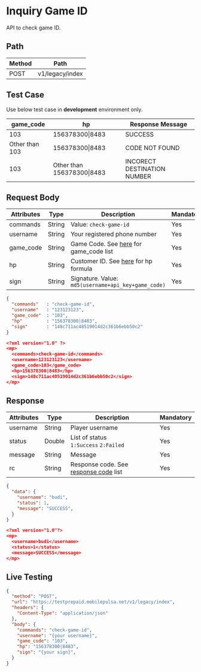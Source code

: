 # Inquiry Game ID

API to check game ID.

## Path

Method | Path 
---------|----------
 POST | v1/legacy/index 

## Test Case

Use below test case in **development** environment only. 

<!-- title: Test Case List -->
game_code | hp | Response Message
---------|----------|---------
 103 | 156378300\|8483 | SUCCESS
 Other than 103 | 156378300\|8483 | CODE NOT FOUND
 103 | Other than 156378300\|8483 | INCORECT DESTINATION NUMBER

## Request Body

<!-- title: Request Attributes -->
Attributes | Type | Description | Mandatory
---------|----------|---------|----------
 commands | String | Value: `check-game-id` | Yes
 username | String | Your registered phone number | Yes
 game_code | String | Game Code. See [here](../../../game-format.md#inquiry-game-id) for game_code list | Yes
 hp | String | Customer ID. See [here](../../../game-format.md#inquiry-game-id) for hp formula | Yes
 sign | String | Signature. Value: `md5(username+api_key+game_code)` | Yes

<!--
type: tab
title: JSON
-->

```json
{
  "commands"   : "check-game-id",
  "username"   : "123123123",
  "game_code"  : "103",
  "hp"         : "156378300|8483",
  "sign"       : "148c711ac48519014d2c361b6ebb50c2"
}
```

<!--
type: tab
title: XML
-->

```json
<?xml version="1.0" ?>
<mp>
  <commands>check-game-id</commands>
  <username>123123123</username>
  <game_code>103</game_code>
  <hp>156378300|8483</hp>
  <sign>148c711ac48519014d2c361b6ebb50c2</sign>
</mp>
```
<!-- type: tab-end -->

## Response

<!-- title: Response Attributes -->
Attributes | Type | Description | Mandatory
---------|----------|---------|----------
 username | String | Player username | Yes
 status | Double | List of status <br> `1:Success` `2:Failed` | Yes
 message | String | Message | Yes
 rc | String | Response code. See [response code](../../../response-code.md) list | Yes


<!--
type: tab
title: JSON
-->

```json
{
  "data": {
    "username": "budi",
    "status": 1,
    "message": "SUCCESS",
  }
}
```

<!--
type: tab
title: XML
-->

```json
<?xml version="1.0"?>
<mp>
  <username>budi</username>
  <status>1</status>
  <message>SUCCESS</message>
</mp>
```
<!-- type: tab-end -->

## Live Testing

```json http
{
  "method": "POST",
  "url": "https://testprepaid.mobilepulsa.net/v1/legacy/index",
  "headers": {
    "Content-Type": "application/json"
  },
  "body": {
    "commands": "check-game-id",
    "username": "{your username}",
    "game_code": "103",
    "hp": "156378300|8483",
    "sign": "{your sign}",
  }
}
```
